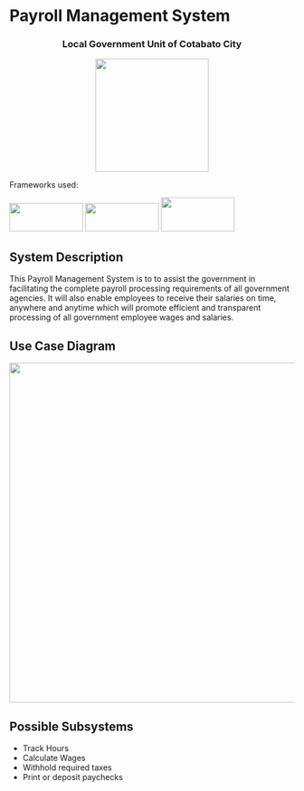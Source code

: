 <h1> Payroll Management System </h1>

<h3 align="center"> Local Government Unit of Cotabato City </h3>

<p align="center">  
  <img src = "https://user-images.githubusercontent.com/110186183/182506152-bbcefe1f-0d3a-4f1b-923e-e83532c60e55.png" width="200" height="200">

</p>

<p> Frameworks used:</p>
<img src = "https://upload.wikimedia.org/wikipedia/commons/thumb/3/36/Logo.min.svg/2560px-Logo.min.svg.png" width="130" height="50">
<img src = "https://www.kindpng.com/picc/m/296-2968253_1460px-react-logo-react-native-logo-png-transparent.png" width="130" height="50">
<img src = "https://thepiguy.altervista.org/wp-content/uploads/2017/06/mysql-logo.jpg" width="130" height="60">
     
     
<h2>System Description</h2>
<p>
  This Payroll Management System is to to assist the government in facilitating the complete payroll processing requirements of all government agencies. It will also enable employees to receive their salaries on time, anywhere and anytime which will promote efficient and transparent processing of all government employee wages and salaries. 
</p>

<h2>Use Case Diagram</h2>
<p align="center">
    <img src="https://media.cheggcdn.com/media/16c/16c6b755-ac2c-48b4-b369-d72fb58f9085/php1tBKe0" width="800" Height="600">
</p>

<h2>Possible Subsystems</h2>
<ul>
  <li> Track Hours </li>
  <li> Calculate Wages </li>
  <li> Withhold required taxes </li>
  <li> Print or deposit paychecks </li>
 <ul>
